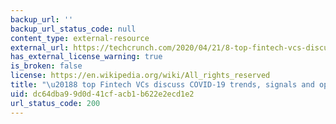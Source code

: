 ```yaml
---
backup_url: ''
backup_url_status_code: null
content_type: external-resource
external_url: https://techcrunch.com/2020/04/21/8-top-fintech-vcs-discuss-covid-19-trends-signals-and-opportunities/
has_external_license_warning: true
is_broken: false
license: https://en.wikipedia.org/wiki/All_rights_reserved
title: "\u20188 top Fintech VCs discuss COVID-19 trends, signals and opportunities"
uid: dc64dba9-9d0d-41cf-acb1-b622e2ecd1e2
url_status_code: 200
---
```

